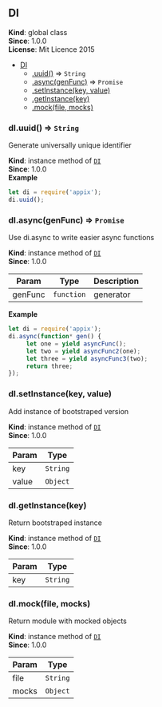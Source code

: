 <a name="DI"></a>
## DI
**Kind**: global class  
**Since**: 1.0.0  
**License**: Mit Licence 2015  

* [DI](#DI)
  * [.uuid()](#DI+uuid) ⇒ <code>String</code>
  * [.async(genFunc)](#DI+async) ⇒ <code>Promise</code>
  * [.setInstance(key, value)](#DI+setInstance)
  * [.getInstance(key)](#DI+getInstance)
  * [.mock(file, mocks)](#DI+mock)

<a name="DI+uuid"></a>
### dI.uuid() ⇒ <code>String</code>
Generate universally unique identifier

**Kind**: instance method of <code>[DI](#DI)</code>  
**Since**: 1.0.0  
**Example**  
```js
let di = require('appix');
di.uuid();
```
<a name="DI+async"></a>
### dI.async(genFunc) ⇒ <code>Promise</code>
Use di.async to write easier async functions

**Kind**: instance method of <code>[DI](#DI)</code>  
**Since**: 1.0.0  

| Param | Type | Description |
| --- | --- | --- |
| genFunc | <code>function</code> | generator |

**Example**  
```js
let di = require('appix');
di.async(function* gen() {
     let one = yield asyncFunc();
     let two = yield asyncFunc2(one);
     let three = yield asyncFunc3(two);
     return three;
});
```
<a name="DI+setInstance"></a>
### dI.setInstance(key, value)
Add instance of bootstraped version

**Kind**: instance method of <code>[DI](#DI)</code>  
**Since**: 1.0.0  

| Param | Type |
| --- | --- |
| key | <code>String</code> | 
| value | <code>Object</code> | 

<a name="DI+getInstance"></a>
### dI.getInstance(key)
Return bootstraped instance

**Kind**: instance method of <code>[DI](#DI)</code>  
**Since**: 1.0.0  

| Param | Type |
| --- | --- |
| key | <code>String</code> | 

<a name="DI+mock"></a>
### dI.mock(file, mocks)
Return module with mocked objects

**Kind**: instance method of <code>[DI](#DI)</code>  
**Since**: 1.0.0  

| Param | Type |
| --- | --- |
| file | <code>String</code> | 
| mocks | <code>Object</code> | 

